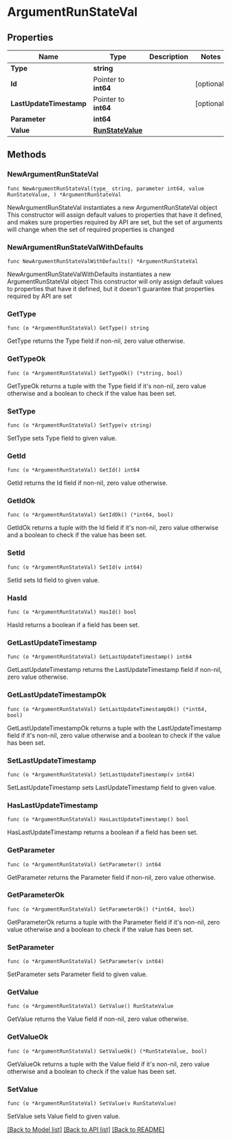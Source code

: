 # ArgumentRunStateVal

## Properties

Name | Type | Description | Notes
------------ | ------------- | ------------- | -------------
**Type** | **string** |  | 
**Id** | Pointer to **int64** |  | [optional] 
**LastUpdateTimestamp** | Pointer to **int64** |  | [optional] 
**Parameter** | **int64** |  | 
**Value** | [**RunStateValue**](RunStateValue.md) |  | 

## Methods

### NewArgumentRunStateVal

`func NewArgumentRunStateVal(type_ string, parameter int64, value RunStateValue, ) *ArgumentRunStateVal`

NewArgumentRunStateVal instantiates a new ArgumentRunStateVal object
This constructor will assign default values to properties that have it defined,
and makes sure properties required by API are set, but the set of arguments
will change when the set of required properties is changed

### NewArgumentRunStateValWithDefaults

`func NewArgumentRunStateValWithDefaults() *ArgumentRunStateVal`

NewArgumentRunStateValWithDefaults instantiates a new ArgumentRunStateVal object
This constructor will only assign default values to properties that have it defined,
but it doesn't guarantee that properties required by API are set

### GetType

`func (o *ArgumentRunStateVal) GetType() string`

GetType returns the Type field if non-nil, zero value otherwise.

### GetTypeOk

`func (o *ArgumentRunStateVal) GetTypeOk() (*string, bool)`

GetTypeOk returns a tuple with the Type field if it's non-nil, zero value otherwise
and a boolean to check if the value has been set.

### SetType

`func (o *ArgumentRunStateVal) SetType(v string)`

SetType sets Type field to given value.


### GetId

`func (o *ArgumentRunStateVal) GetId() int64`

GetId returns the Id field if non-nil, zero value otherwise.

### GetIdOk

`func (o *ArgumentRunStateVal) GetIdOk() (*int64, bool)`

GetIdOk returns a tuple with the Id field if it's non-nil, zero value otherwise
and a boolean to check if the value has been set.

### SetId

`func (o *ArgumentRunStateVal) SetId(v int64)`

SetId sets Id field to given value.

### HasId

`func (o *ArgumentRunStateVal) HasId() bool`

HasId returns a boolean if a field has been set.

### GetLastUpdateTimestamp

`func (o *ArgumentRunStateVal) GetLastUpdateTimestamp() int64`

GetLastUpdateTimestamp returns the LastUpdateTimestamp field if non-nil, zero value otherwise.

### GetLastUpdateTimestampOk

`func (o *ArgumentRunStateVal) GetLastUpdateTimestampOk() (*int64, bool)`

GetLastUpdateTimestampOk returns a tuple with the LastUpdateTimestamp field if it's non-nil, zero value otherwise
and a boolean to check if the value has been set.

### SetLastUpdateTimestamp

`func (o *ArgumentRunStateVal) SetLastUpdateTimestamp(v int64)`

SetLastUpdateTimestamp sets LastUpdateTimestamp field to given value.

### HasLastUpdateTimestamp

`func (o *ArgumentRunStateVal) HasLastUpdateTimestamp() bool`

HasLastUpdateTimestamp returns a boolean if a field has been set.

### GetParameter

`func (o *ArgumentRunStateVal) GetParameter() int64`

GetParameter returns the Parameter field if non-nil, zero value otherwise.

### GetParameterOk

`func (o *ArgumentRunStateVal) GetParameterOk() (*int64, bool)`

GetParameterOk returns a tuple with the Parameter field if it's non-nil, zero value otherwise
and a boolean to check if the value has been set.

### SetParameter

`func (o *ArgumentRunStateVal) SetParameter(v int64)`

SetParameter sets Parameter field to given value.


### GetValue

`func (o *ArgumentRunStateVal) GetValue() RunStateValue`

GetValue returns the Value field if non-nil, zero value otherwise.

### GetValueOk

`func (o *ArgumentRunStateVal) GetValueOk() (*RunStateValue, bool)`

GetValueOk returns a tuple with the Value field if it's non-nil, zero value otherwise
and a boolean to check if the value has been set.

### SetValue

`func (o *ArgumentRunStateVal) SetValue(v RunStateValue)`

SetValue sets Value field to given value.



[[Back to Model list]](../README.md#documentation-for-models) [[Back to API list]](../README.md#documentation-for-api-endpoints) [[Back to README]](../README.md)


